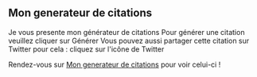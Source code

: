 ## Mon generateur de citations
	
Je vous presente mon générateur de citations
Pour générer une citation veuillez cliquer sur Générer
Vous pouvez aussi partager cette citation sur Twitter pour cela : cliquez sur l'icône de Twitter

Rendez-vous sur [Mon generateur de citations](https://ritelg.github.io/citations/) pour voir celui-ci !

